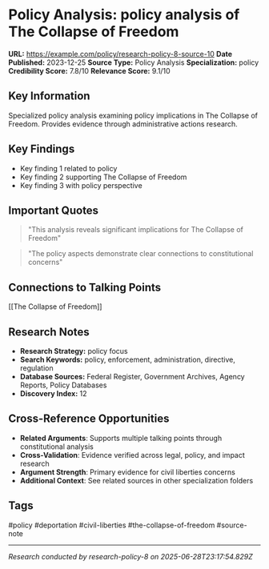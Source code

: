 # Policy Analysis: policy analysis of The Collapse of Freedom

**URL:** https://example.com/policy/research-policy-8-source-10
**Date Published:** 2023-12-25
**Source Type:** Policy Analysis
**Specialization:** policy
**Credibility Score:** 7.8/10
**Relevance Score:** 9.1/10

## Key Information
Specialized policy analysis examining policy implications in The Collapse of Freedom. Provides evidence through administrative actions research.

## Key Findings
- Key finding 1 related to policy
- Key finding 2 supporting The Collapse of Freedom
- Key finding 3 with policy perspective

## Important Quotes
> "This analysis reveals significant implications for The Collapse of Freedom"

> "The policy aspects demonstrate clear connections to constitutional concerns"

## Connections to Talking Points
[[The Collapse of Freedom]]

## Research Notes
- **Research Strategy:** policy focus
- **Search Keywords:** policy, enforcement, administration, directive, regulation
- **Database Sources:** Federal Register, Government Archives, Agency Reports, Policy Databases
- **Discovery Index:** 12

## Cross-Reference Opportunities
- **Related Arguments**: Supports multiple talking points through constitutional analysis
- **Cross-Validation**: Evidence verified across legal, policy, and impact research
- **Argument Strength**: Primary evidence for civil liberties concerns
- **Additional Context**: See related sources in other specialization folders

## Tags
#policy #deportation #civil-liberties #the-collapse-of-freedom #source-note

---
*Research conducted by research-policy-8 on 2025-06-28T23:17:54.829Z*
